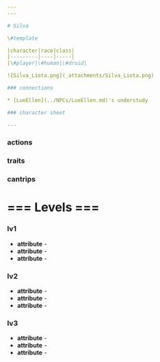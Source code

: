 ```yaml
---
---

# Silva

\#template 

|character|race|class|
|---------|----|-----|
|\#player|\#human|\#druid|

![Silva_Liota.png](_attachments/Silva_Liota.png)

### connections

* [LueEllen](../NPCs/LueEllen.md)'s understudy

### character sheet

---
```


### actions

### traits

### cantrips

# === Levels ===

### lv1

* **attribute** - 
* **attribute** - 
* **attribute** - 

### lv2

* **attribute** - 
* **attribute** - 
* **attribute** - 

### lv3

* **attribute** - 
* **attribute** - 
* **attribute** - 
